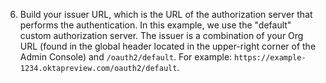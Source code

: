 6. Build your issuer URL, which is the URL of the authorization server that performs the authentication. In this example, we use the "default" custom authorization server. The issuer is a combination of your Org URL (found in the global header located in the upper-right corner of the Admin Console) and `/oauth2/default`. For example: `https://example-1234.oktapreview.com/oauth2/default`.
